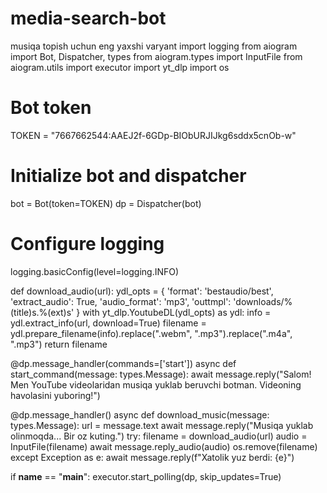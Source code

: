# media-search-bot
musiqa topish uchun eng yaxshi varyant
import logging
from aiogram import Bot, Dispatcher, types
from aiogram.types import InputFile
from aiogram.utils import executor
import yt_dlp
import os

# Bot token
TOKEN = "7667662544:AAEJ2f-6GDp-BIObURJIJkg6sddx5cnOb-w"

# Initialize bot and dispatcher
bot = Bot(token=TOKEN)
dp = Dispatcher(bot)

# Configure logging
logging.basicConfig(level=logging.INFO)

def download_audio(url):
    ydl_opts = {
        'format': 'bestaudio/best',
        'extract_audio': True,
        'audio_format': 'mp3',
        'outtmpl': 'downloads/%(title)s.%(ext)s'
    }
    with yt_dlp.YoutubeDL(ydl_opts) as ydl:
        info = ydl.extract_info(url, download=True)
        filename = ydl.prepare_filename(info).replace(".webm", ".mp3").replace(".m4a", ".mp3")
        return filename

@dp.message_handler(commands=['start'])
async def start_command(message: types.Message):
    await message.reply("Salom! Men YouTube videolaridan musiqa yuklab beruvchi botman. Videoning havolasini yuboring!")

@dp.message_handler()
async def download_music(message: types.Message):
    url = message.text
    await message.reply("Musiqa yuklab olinmoqda... Bir oz kuting.")
    try:
        filename = download_audio(url)
        audio = InputFile(filename)
        await message.reply_audio(audio)
        os.remove(filename)
    except Exception as e:
        await message.reply(f"Xatolik yuz berdi: {e}")

if __name__ == "__main__":
    executor.start_polling(dp, skip_updates=True)
